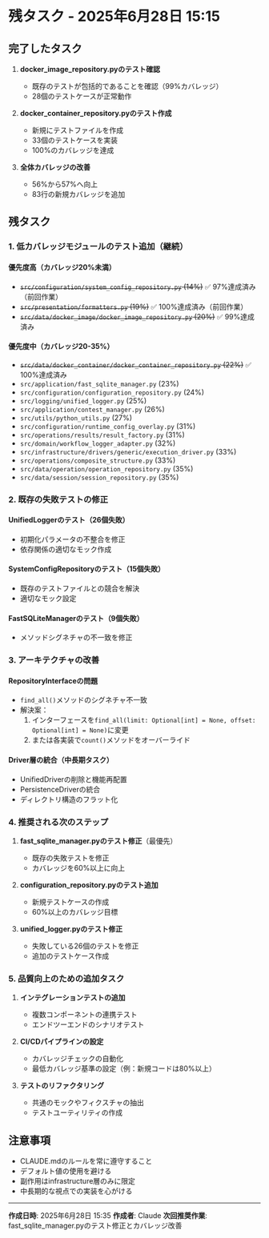 # 残タスク - 2025年6月28日 15:15

## 完了したタスク

1. **docker_image_repository.pyのテスト確認**
   - 既存のテストが包括的であることを確認（99%カバレッジ）
   - 28個のテストケースが正常動作

2. **docker_container_repository.pyのテスト作成**
   - 新規にテストファイルを作成
   - 33個のテストケースを実装
   - 100%のカバレッジを達成

3. **全体カバレッジの改善**
   - 56%から57%へ向上
   - 83行の新規カバレッジを追加

## 残タスク

### 1. 低カバレッジモジュールのテスト追加（継続）

#### 優先度高（カバレッジ20%未満）
- ~~`src/configuration/system_config_repository.py` (14%)~~ ✅ 97%達成済み（前回作業）
- ~~`src/presentation/formatters.py` (19%)~~ ✅ 100%達成済み（前回作業）
- ~~`src/data/docker_image/docker_image_repository.py` (20%)~~ ✅ 99%達成済み

#### 優先度中（カバレッジ20-35%）
- ~~`src/data/docker_container/docker_container_repository.py` (22%)~~ ✅ 100%達成済み
- `src/application/fast_sqlite_manager.py` (23%)
- `src/configuration/configuration_repository.py` (24%)
- `src/logging/unified_logger.py` (25%)
- `src/application/contest_manager.py` (26%)
- `src/utils/python_utils.py` (27%)
- `src/configuration/runtime_config_overlay.py` (31%)
- `src/operations/results/result_factory.py` (31%)
- `src/domain/workflow_logger_adapter.py` (32%)
- `src/infrastructure/drivers/generic/execution_driver.py` (33%)
- `src/operations/composite_structure.py` (33%)
- `src/data/operation/operation_repository.py` (35%)
- `src/data/session/session_repository.py` (35%)

### 2. 既存の失敗テストの修正

#### UnifiedLoggerのテスト（26個失敗）
- 初期化パラメータの不整合を修正
- 依存関係の適切なモック作成

#### SystemConfigRepositoryのテスト（15個失敗）
- 既存のテストファイルとの競合を解決
- 適切なモック設定

#### FastSQLiteManagerのテスト（9個失敗）
- メソッドシグネチャの不一致を修正

### 3. アーキテクチャの改善

#### RepositoryInterfaceの問題
- `find_all()`メソッドのシグネチャ不一致
- 解決案：
  1. インターフェースを`find_all(limit: Optional[int] = None, offset: Optional[int] = None)`に変更
  2. または各実装で`count()`メソッドをオーバーライド

#### Driver層の統合（中長期タスク）
- UnifiedDriverの削除と機能再配置
- PersistenceDriverの統合
- ディレクトリ構造のフラット化

### 4. 推奨される次のステップ

1. **fast_sqlite_manager.pyのテスト修正**（最優先）
   - 既存の失敗テストを修正
   - カバレッジを60%以上に向上

2. **configuration_repository.pyのテスト追加**
   - 新規テストケースの作成
   - 60%以上のカバレッジ目標

3. **unified_logger.pyのテスト修正**
   - 失敗している26個のテストを修正
   - 追加のテストケース作成

### 5. 品質向上のための追加タスク

1. **インテグレーションテストの追加**
   - 複数コンポーネントの連携テスト
   - エンドツーエンドのシナリオテスト

2. **CI/CDパイプラインの設定**
   - カバレッジチェックの自動化
   - 最低カバレッジ基準の設定（例：新規コードは80%以上）

3. **テストのリファクタリング**
   - 共通のモックやフィクスチャの抽出
   - テストユーティリティの作成

## 注意事項

- CLAUDE.mdのルールを常に遵守すること
- デフォルト値の使用を避ける
- 副作用はinfrastructure層のみに限定
- 中長期的な視点での実装を心がける

---
**作成日時**: 2025年6月28日 15:35
**作成者**: Claude
**次回推奨作業**: fast_sqlite_manager.pyのテスト修正とカバレッジ改善